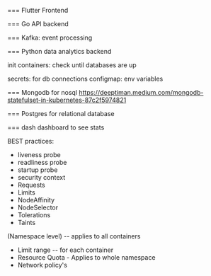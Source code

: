 === Flutter Frontend


=== Go API backend 


=== Kafka: event processing


=== Python data analytics backend

init containers: check until databases are up

secrets: for db connections
configmap: env variables

=== Mongodb for nosql 
https://deeptiman.medium.com/mongodb-statefulset-in-kubernetes-87c2f5974821


=== Postgres for relational database


=== dash dashboard to see stats



BEST practices:

- liveness probe
- readliness probe
- startup probe
- security context
- Requests
- Limits
- NodeAffinity
- NodeSelector
- Tolerations
- Taints


(Namespace level) -- applies to all containers

- Limit range -- for each container
- Resource Quota - Applies to whole namespace
- Network policy's